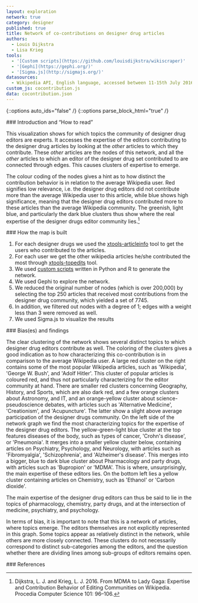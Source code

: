 ```yaml
---
layout: exploration
network: true
category: designer
published: true
title: Network of co-contributions on designer drug articles
authors:
  - Louis Dijkstra
  - Lisa Krieg
tools:
  - '[Custom scripts](https://github.com/louisdijkstra/wikiscraper)'
  - '[Gephi](https://gephi.org/)'
  - '[Sigma.js](http://sigmajs.org/)'
datasources:
  - Wikipedia API, English language, accessed between 11-15th July 2016
custom_js: cocontribution.js
data: cocontribution.json
---
```

{::options auto_ids="false" /}
{::options parse_block_html="true" /}
<div class="intro">
### Introduction and “How to read”

This visualization shows for which topics the community of designer drug editors are experts. It accesses the expertise of the editors contributing to the designer drug articles by looking at the _other_ articles to which they contribute. These _other_ articles are the nodes of this network, and all the _other_ articles to which an editor of the designer drug set contributed to are connected through edges. This causes clusters of expertise to emerge.

The colour coding of the nodes gives a hint as to how distinct the contribution behavior is in relation to the average Wikipedia user. Red signifies low relevance, i.e. the designer drug editors did not contribute more than the average Wikipedia user to this article, while blue shows high significance, meaning that the designer drug editors contributed more to these articles than the average Wikipedia community. The greenish, light blue, and particularly the dark blue clusters thus show where the real expertise of the designer drugs editor community lies.[^1]  
</div>

<div class="protocol">
### How the map is built

1. For each designer drugs we used the [xtools-articleinfo](https://tools.wmflabs.org/xtools-articleinfo/) tool to get the users who contributed to the articles.
2. For each user we get the other wikipedia articles he/she contributed the most through [xtools-topedits](https://tools.wmflabs.org/xtools/topedits/) tool.
3. We used [custom scripts](https://github.com/louisdijkstra/wikiscraper) written in Python and R to generate the network.
4. We used Gephi to explore the network.
5. We reduced the original number of nodes (which is over 200,000) by selecting the top 250 articles that received most contributions from the designer drug community, which yielded a set of 7745.
6. In addition, we filtered out nodes with a degree of 1; edges with a weight less than 3 were removed as well.
7. We used Sigma.js to visualize the results

</div>

<div class="findings">
### Bias(es) and findings

The clear clustering of the network shows several distinct topics to which designer drug editors contribute as well. The coloring of the clusters gives a good indication as to how characterizing this co-contribution is in comparison to the average Wikipedia user. A large red cluster on the right contains some of the most popular Wikipedia articles, such as 'Wikipedia', 'George W. Bush', and 'Adolf Hitler'. This cluster of popular articles is coloured red, and thus not particularly characterizing for the editor community at hand. There are smaller red clusters concerning Geography, History, and Sports, which are also dark red, and a few orange clusters about Astronomy, and IT, and an orange-yellow cluster about science-pseudoscience debates, with articles such as 'Alternative Medicine', 'Creationism', and 'Acupuncture'. The latter show a slight above average participation of the designer drugs community. On the left side of the network graph we find the most characterizing topics for the expertise of the designer drug editors. The yellow-green-light blue cluster at the top features diseases of the body, such as types of cancer, 'Crohn's disease', or 'Pneumonia'. It merges into a smaller yellow cluster below, containing articles on Psychiatry, Psychology, and Neurology, with articles such as 'Fibromyalgia', 'Schizophrenia', and 'Alzheimer's disease'. This merges into a bigger, blue to dark blue cluster about Pharmacology and party drugs, with articles such as 'Bupropion' or 'MDMA'. This is where, unsurprisingly, the main expertise of these editors lies. On the bottom left lies a yellow cluster containing articles on Chemistry, such as 'Ethanol' or 'Carbon dioxide'.

The main expertise of the designer drug editors can thus be said to lie in the topics of pharmacology, chemistry, party drugs, and at the intersection of medicine, psychiatry, and psychology.

In terms of bias, it is important to note that this is a network of articles, where topics emerge. The editors themselves are not explicitly represented in this graph. Some topics appear as relatively distinct in the network, while others are more closely connected. These clusters do not necessarily correspond to distinct sub-categories among the editors, and the question whether there are dividing lines among sub-groups of editors remains open.
</div>

<div class="references">
### References

[^1]: Dijkstra, L. J. and Krieg, L. J. 2016. From MDMA to Lady Gaga: Expertise and Contribution Behavior of Editing Communities on Wikipedia. Procedia Computer Science 101: 96–106.
</div>
